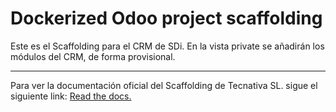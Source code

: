 # Dockerized Odoo project scaffolding

Este es el Scaffolding para el CRM de SDi.
En la vista private se añadirán los módulos del CRM, de forma provisional.


-----
Para ver la documentación oficial del Scaffolding de Tecnativa SL. sigue el siguiente link: [Read the docs.](https://github.com/Tecnativa/docker-odoo-base#scaffolding)
